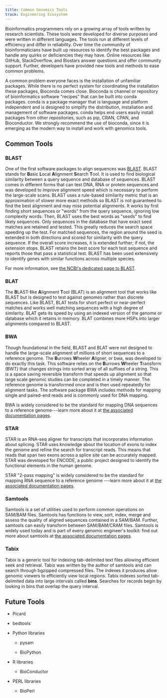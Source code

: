 ```yaml
---
title: Common Genomics Tools
track: Engineering Ecosystem
---
```


Bioinformatics programmers rely on a growing array of tools written by research scientists. These tools were developed for diverse purposes and were written in different languages. The tools run at different levels of efficiency and differ in reliability. Over time the community of bioinformaticians have built up resources to identify the best packages and handle any quirks or deficiencies they may have. Online resources like GitHub, StackOverflow, and Biostars answer questions and offer community support. Further, developers have provided new tools and methods to ease common problems.

A common problem everyone faces is the installation of unfamiliar packages. While there is no perfect system for coordinating the installation these packages, Bioconda comes close. Bioconda is channel or repository of bioinformatics software "recipes" that can be built into conda packages. conda is a package manager that is language and platform independent and is designed to simplify the distribution, installation and management of software packages. conda helps end users easily install packages from other repositories, such as pip, CRAN, CPAN, and Bioconductor. We strongly recommend the use of bioconda, since it is emerging as the modern way to install and work with genomics tools.

## Common Tools

### BLAST

One of the first software packages to align sequences was [BLAST](https://blast.ncbi.nlm.nih.gov/Blast.cgi). BLAST stands for **B**asic **L**ocal **A**lignment **S**earch **T**ool. It is used to find biological similarity between a query sequence and database of sequences. BLAST comes in different forms that can test DNA, RNA or protein sequences and was developed to improve alignment speed which is necessary to perform the large-scale scans. BLAST uses a rule-based similarity metric that is an approximation of slower more exact methods so BLAST is not guaranteed to find the best alignment and may miss potential alignments. It works by first finding short sequences or "words" from the query sequence, ignoring low complexity words. Then, BLAST uses the best words as "seeds" to find likely sequences. Only sequences in the database that have exact seed matches are retained and tested. This greatly reduces the search space speeding up the test. For matched sequences, the region around the seed is extended in both directions and scored for similarity with the query sequence. If the overall score increases, it is extended further; if not, the extension stops. BLAST retains the best score for each test sequence and reports those that pass a statistical test. BLAST has been used extensively to identify genes with similar functions across multiple species.

For more information, see [the NCBI\'s dedicated page to BLAST](https://blast.ncbi.nlm.nih.gov/Blast.cgi).

### BLAT

The **B**LAST-**l**ike **A**lignment **T**ool (BLAT) is an alignment tool that works like BLAST but is designed to test against genomes rather than discrete sequences. Like BLAST, BLAT tests for short perfect or near-perfect matches and works well matching sequences with a high degree of similarity. BLAT gets its speed by using an indexed version of the genome or database which it retains in memory. BLAT combines more HSPs into larger alignments compared to BLAST.

### BWA

Though foundational in the field, BLAST and BLAT were not designed to handle the large-scale alignment of millions of short sequences to a reference genome. The **B**urrows **W**heeler **A**ligner, or bwa, was developed to do exactly this task. This software relies on the **B**urrows **W**heeler **T**ransform (BWT) that changes strings into sorted array of all suffixes of a string. This is a space saving reversible transform that speeds up alignment so that large scale genomic studies can be completed in a timely manner. The reference genome is transformed once and is then used repeatedly for alignment tasks. The software package BWA includes methods for mapping single and paired-end reads and is commonly used for DNA mapping.

BWA is widely considered to be the standard for mapping DNA sequences to a reference genome---learn more about it at [the associated documentation pages](http://bio-bwa.sourceforge.net/).

### STAR

STAR is an RNA-seq aligner for transcripts that incorporates information about splicing. STAR uses knowledge about the location of exons to index the genome and refine the search for transcript reads. This means that reads that span two exons across a splice site can be accurately mapped. STAR was developed for ENCODE, a public project designed to identify the functional elements in the human genome.

STAR "2-pass mapping" is widely considered to be the standard for mapping RNA sequence to a reference genome ---learn more about it at [the associated documentation pages](https://github.com/alexdobin/STAR/blob/master/doc/STARmanual.pdf).

### Samtools

Samtools is a set of utilities used to perform common operations on SAM/BAM files. Samtools has functions to view, sort, index, merge and assess the quality of aligned sequences contained in a SAM/BAM. Further, samtools can easily transform between SAM/BAM/CRAM files. Samtools is widely used today and is part of every genomic engineer\'s toolkit: find out more about samtools at [the associated documentation pages](http://www.htslib.org/doc/samtools.html).

### Tabix

Tabix is a generic tool for indexing tab-delimited text files allowing efficient seek and retrieval. Tabix was written by the author of samtools and can search through bgzipped compressed files. The indexes it produces allow genomic viewers to efficiently view local regions. Tabix indexes sorted tab-delimited data into large intervals called **bins**. Searches for records begin by looking in bins that overlap the query interval.

## Future Tools

- Picard

- bedtools

- Python libraries

  - pysam

  - BioPython

- R libraries

  - BioConductor

- PERL libraries

  - BioPerl
